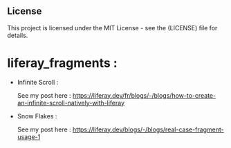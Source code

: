 ## License

This project is licensed under the MIT License - see the (LICENSE) file for details.

# liferay_fragments :

* Infinite Scroll :

  See my post here :  https://liferay.dev/fr/blogs/-/blogs/how-to-create-an-infinite-scroll-natively-with-liferay

* Snow Flakes :

  See my post here :  https://liferay.dev/blogs/-/blogs/real-case-fragment-usage-1

